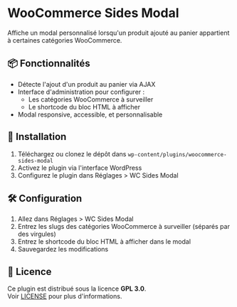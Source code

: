 # WooCommerce Sides Modal

Affiche un modal personnalisé lorsqu'un produit ajouté au panier appartient à certaines catégories WooCommerce.

## 📦 Fonctionnalités

- Détecte l'ajout d'un produit au panier via AJAX
- Interface d'administration pour configurer :
  - Les catégories WooCommerce à surveiller
  - Le shortcode du bloc HTML à afficher
- Modal responsive, accessible, et personnalisable

## 📁 Installation

1. Téléchargez ou clonez le dépôt dans `wp-content/plugins/woocommerce-sides-modal`
2. Activez le plugin via l'interface WordPress
3. Configurez le plugin dans Réglages > WC Sides Modal

## 🛠️ Configuration

1. Allez dans Réglages > WC Sides Modal
2. Entrez les slugs des catégories WooCommerce à surveiller (séparés par des virgules)
3. Entrez le shortcode du bloc HTML à afficher dans le modal
4. Sauvegardez les modifications

## 📜 Licence

Ce plugin est distribué sous la licence **GPL 3.0**.  
Voir [LICENSE](https://www.gnu.org/licenses/gpl-3.0.html) pour plus d'informations.